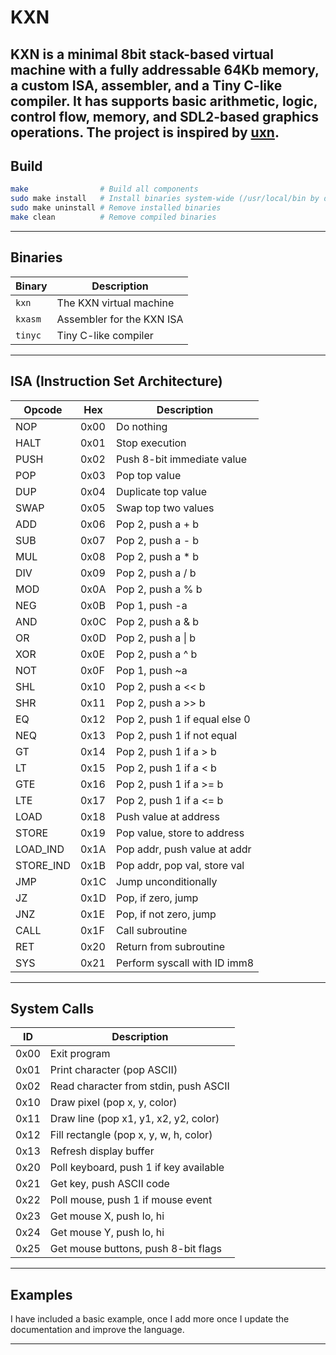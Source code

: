 # KXN

**KXN** is a minimal 8bit stack-based virtual machine with a fully addressable 64Kb memory, a custom ISA, assembler, and a Tiny C-like compiler.
It has supports basic arithmetic, logic, control flow, memory, and SDL2-based graphics operations.
The project is inspired by [uxn](https://100r.co/site/uxn.html).
---


## Build

```bash
make                # Build all components
sudo make install   # Install binaries system-wide (/usr/local/bin by default)
sudo make uninstall # Remove installed binaries
make clean          # Remove compiled binaries
```

---

## Binaries

| Binary  | Description               |
| ------- | ------------------------- |
| `kxn`   | The KXN virtual machine   |
| `kxasm` | Assembler for the KXN ISA |
| `tinyc` | Tiny C-like compiler      |

---

## ISA (Instruction Set Architecture)

| Opcode     | Hex  | Description                   |
| ---------- | ---- | ----------------------------- |
| NOP        | 0x00 | Do nothing                    |
| HALT       | 0x01 | Stop execution                |
| PUSH       | 0x02 | Push 8-bit immediate value    |
| POP        | 0x03 | Pop top value                 |
| DUP        | 0x04 | Duplicate top value           |
| SWAP       | 0x05 | Swap top two values           |
| ADD        | 0x06 | Pop 2, push a + b             |
| SUB        | 0x07 | Pop 2, push a - b             |
| MUL        | 0x08 | Pop 2, push a \* b            |
| DIV        | 0x09 | Pop 2, push a / b             |
| MOD        | 0x0A | Pop 2, push a % b             |
| NEG        | 0x0B | Pop 1, push -a                |
| AND        | 0x0C | Pop 2, push a & b             |
| OR         | 0x0D | Pop 2, push a \| b            |
| XOR        | 0x0E | Pop 2, push a ^ b             |
| NOT        | 0x0F | Pop 1, push \~a               |
| SHL        | 0x10 | Pop 2, push a << b            |
| SHR        | 0x11 | Pop 2, push a >> b            |
| EQ         | 0x12 | Pop 2, push 1 if equal else 0 |
| NEQ        | 0x13 | Pop 2, push 1 if not equal    |
| GT         | 0x14 | Pop 2, push 1 if a > b        |
| LT         | 0x15 | Pop 2, push 1 if a < b        |
| GTE        | 0x16 | Pop 2, push 1 if a >= b       |
| LTE        | 0x17 | Pop 2, push 1 if a <= b       |
| LOAD       | 0x18 | Push value at address         |
| STORE      | 0x19 | Pop value, store to address   |
| LOAD\_IND  | 0x1A | Pop addr, push value at addr  |
| STORE\_IND | 0x1B | Pop addr, pop val, store val  |
| JMP        | 0x1C | Jump unconditionally          |
| JZ         | 0x1D | Pop, if zero, jump            |
| JNZ        | 0x1E | Pop, if not zero, jump        |
| CALL       | 0x1F | Call subroutine               |
| RET        | 0x20 | Return from subroutine        |
| SYS        | 0x21 | Perform syscall with ID imm8  |

---

## System Calls

| ID   | Description                            |
| ---- | -------------------------------------- |
| 0x00 | Exit program                           |
| 0x01 | Print character (pop ASCII)            |
| 0x02 | Read character from stdin, push ASCII  |
| 0x10 | Draw pixel (pop x, y, color)           |
| 0x11 | Draw line (pop x1, y1, x2, y2, color)  |
| 0x12 | Fill rectangle (pop x, y, w, h, color) |
| 0x13 | Refresh display buffer                 |
| 0x20 | Poll keyboard, push 1 if key available |
| 0x21 | Get key, push ASCII code               |
| 0x22 | Poll mouse, push 1 if mouse event      |
| 0x23 | Get mouse X, push lo, hi               |
| 0x24 | Get mouse Y, push lo, hi               |
| 0x25 | Get mouse buttons, push 8-bit flags    |

---

## Examples
I have included a basic example, once I add more once I update the documentation and improve the language.

---
